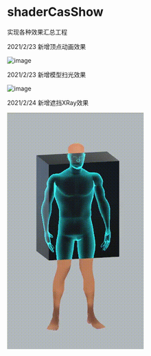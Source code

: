 # shaderCasShow
实现各种效果汇总工程

2021/2/23 新增顶点动画效果  

![image](https://github.com/TraineeDan/shaderCasShow/blob/master/image/vertexAni.gif)  

2021/2/23 新增模型扫光效果  

![image](https://github.com/TraineeDan/shaderCasShow/blob/master/image/flashEffect.gif)  
  
2021/2/24 新增遮挡XRay效果  
  
![image](https://github.com/Dan-Honk/shaderCasShow/blob/master/image/XRayEffect.gif)  